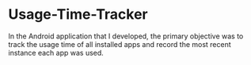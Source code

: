 # Usage-Time-Tracker
In the Android application that I developed, the primary objective was to track the usage time of all installed apps and record the most recent instance each app was used.
